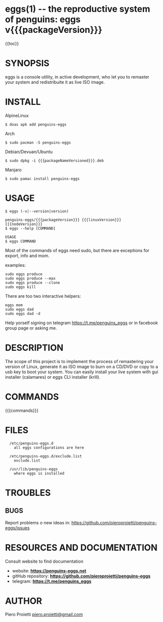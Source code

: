 eggs(1) -- the reproductive system of penguins: eggs v{{{packageVersion}}}
==========================================================================

{{toc}}

# SYNOPSIS
eggs is a console utility, in active development, who let you to remaster your system and redistribuite it as live ISO image.

# INSTALL

AlpineLinux
```
$ doas apk add penguins-eggs
```

Arch
```
$ sudo pacman -S penguins-eggs
```

Debian/Devuan/Ubuntu
```
$ sudo dpkg -i {{{packageNameVersioned}}}.deb
```

Manjaro
```
$ sudo pamac install penguins-eggs
```

# USAGE

```
$ eggs (-v|--version|version)

penguins-eggs/{{{packageVersion}}} {{{linuxVersion}}} {{{nodeVersion}}}
$ eggs --help [COMMAND]

USAGE
$ eggs COMMAND
```

Most of the commands of eggs need sudo, but there are exceptions for export, info and mom.

examples:

```
sudo eggs produce
sudo eggs produce --max
sudo eggs produce --clone
sudo eggs kill
```

There are too two interactive helpers:

```
eggs mom
sudo eggs dad
sudo eggs dad -d
```

Help yorself signing on telegram https://t.me/penguins_eggs or in facebook group page or asking me.


# DESCRIPTION

The scope of this project is to implement the process of remastering your version of Linux, generate it as ISO image to burn on a CD/DVD or copy to a usb key to boot your system. You can easily install your live system with gui installer (calamares)  or eggs CLI installer (krill).

# COMMANDS

{{{commands}}}

# FILES
      /etc/penguins-eggs.d
        all eggs configurations are here

      /etc/penguins-eggs.d/exclude.list
        exclude.list

      /usr/lib/penguins-eggs
        where eggs is installed

# TROUBLES

## BUGS

Report problems o new ideas in: <https://github.com/pieroproietti/penguins-eggs/issues>

# RESOURCES AND DOCUMENTATION
Consult website to find  documentation

* website: **https://penguins-eggs.net**
* gitHub repository: **https://github.com/pieroproietti/penguins-eggs**
* telegram: **https://t.me/penguins_eggs**

# AUTHOR

Piero Proietti <piero.proietti@gmail.com>
